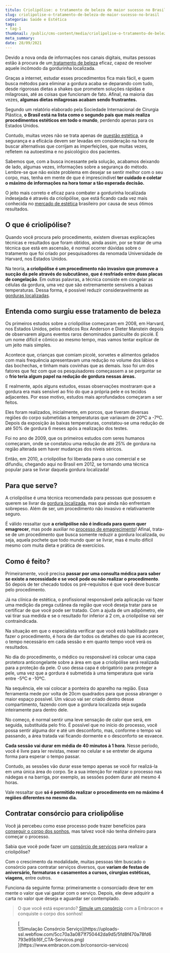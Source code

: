 ```yaml
---
titulo: Criolipólise: o tratamento de beleza de maior sucesso no Brasil
slug: criolipolise-o-tratamento-de-beleza-de-maior-sucesso-no-brasil
categoria: Saúde e Estética
tags:
- tag-1
thumbnail: /public/cms-content/media/criolipolise-o-tratamento-de-beleza-de-maior-sucesso-no-brasil.jpg
meta_summary: 
date: 28/09/2021
---
```

Devido a nova onda de informações nos canais digitais, muitas pessoas estão à procura de um[ tratamento de beleza](https://www.embracon.com.br/blog/conheca-a-relacao-entre-estresse-e-beleza-agora-mesmo) eficaz, capaz de resolver aquele incômodo da gordurinha localizada.

Graças a internet, estudar esses procedimentos fica mais fácil, e quem busca métodos para eliminar a gordura acaba se deparando com tudo, desde rigorosas dietas a shakes que prometem soluções rápidas e milagrosas, até as coisas que funcionam de fato. Afinal, na maioria das vezes, **algumas dietas milagrosas acabam sendo frustrantes.**

Segundo um relatório elaborado pela Sociedade Internacional de Cirurgia Plástica, **o Brasil está na lista como o segundo país que mais realiza procedimentos estéticos em todo o mundo**, perdendo apenas para os Estados Unidos.

Contudo, muitas vezes não se trata apenas de [questão estética](https://www.embracon.com.br/blog/afinal-a-mamoplastia-e-estetica-ou-saude), a segurança e a eficácia devem ser levadas em consideração na hora de buscar alternativas que corrijam as imperfeições, que muitas vezes, refletem na autoestima e no psicológico dos pacientes.

Sabemos que, com a busca incessante pela solução, acabamos deixando de lado, algumas vezes, informações sobre a segurança do método. Lembre-se que não existe problema em desejar se sentir melhor com o seu corpo, mas, tenha em mente de que é imprescindível **ter cuidado e coletar o máximo de informações na hora tomar a tão esperada decisão.**

O jeito mais correto e eficaz para combater a gordurinha localizada indesejada é através da criolipólise, que está ficando cada vez mais conhecida no [mercado de estética](https://www.embracon.com.br/blog/procedimentos-e-cirurgias-esteticas-mais-famosas-do-momento) brasileiro por causa de seus ótimos resultados.

O que é criolipólise?
---------------------

Quando você procura pelo procedimento, existem diversas explicações técnicas e resultados que foram obtidos, ainda assim, por se tratar de uma técnica que está em ascensão, é normal ocorrer dúvidas sobre o tratamento que foi criado por pesquisadores da renomada Universidade de Harvard, nos Estados Unidos.

Na teoria, **a criolipólise é um procedimento não invasivo que promove a sucção da pele através do subcutâneo, que é resfriado entre duas placas de congelação**. Em outras palavras, a técnica consiste em congelar as células da gordura, uma vez que são extremamente sensíveis a baixas temperaturas. Dessa forma, é possível reduzir consideravelmente as [gorduras localizadas](https://www.embracon.com.br/blog/quais-sao-as-causas-da-gordura-localizada-e-como-elimina-la).

Entenda como surgiu esse tratamento de beleza
---------------------------------------------

Os primeiros estudos sobre a criolipólise começaram em 2008, em Harvard, nos Estados Unidos, pelos médicos Rox Anderson e Dieter Manstein depois de observarem alguns eventos raros denominados paniculite do picolé. É um nome difícil e cômico ao mesmo tempo, mas vamos tentar explicar de um jeito mais simples.

Acontece que, crianças que comiam picolé, sorvetes e alimentos gelados com mais frequência apresentavam uma redução no volume dos lábios e das bochechas, e tinham mais covinhas que as demais. Isso foi um dos fatores que fez com que os pesquisadores começassem a se perguntar se o **frio teria algum papel na redução de gordura nessas áreas.**

E realmente, após alguns estudos, essas observações mostraram que a gordura era mais sensível ao frio do que a própria pele e os tecidos adjacentes. Por esse motivo, estudos mais aprofundados começaram a ser feitos.

Eles foram realizados, inicialmente, em porcos, que tiveram diversas regiões do corpo submetidas a temperaturas que variavam de 20ºC a -7ºC. Depois da exposição às baixas temperaturas, constatou-se uma redução de até 50% de gordura 6 meses após a realização dos testes.

Foi no ano de 2009, que os primeiros estudos com seres humanos começaram, onde se constatou uma redução de até 25% de gordura na região alterada sem haver mudanças dos níveis séricos.

Então, em 2010, a criolipólise foi liberada para o uso comercial e se difundiu, chegando aqui no Brasil em 2012, se tornando uma técnica popular para se livrar daquela gordura localizada!

Para que serve?
---------------

A criolipólise é uma técnica recomendada para pessoas que possuem e querem se livrar da [gordura localizada](https://www.embracon.com.br/blog/saiba-quais-sao-os-principais-tipos-de-tratamentos-para-flacidez-corporal), mas que ainda não enfrentam sobrepeso. Além de ser, um procedimento não invasivo e relativamente seguro.

É válido ressaltar que **a criolipólise não é indicada para quem quer emagrecer**, mas pode auxiliar no [processo de emagrecimento](https://www.embracon.com.br/blog/como-emagrecer-de-forma-saudavel-e-duradoura)! Afinal, trata-se de um procedimento que busca somente reduzir a gordura localizada, ou seja, aquela pochete que todo mundo quer se livrar, mas é muito difícil mesmo com muita dieta e prática de exercícios.

Como é feito?
-------------

Primeiramente, você precisa **passar por uma consulta médica para saber se existe a necessidade e se você pode ou não realizar o procedimento**. Só depois de ter checado todos os pré-requisitos é que você deve buscar pelo procedimento.

Já na clínica de estética, o profissional responsável pela aplicação vai fazer uma medição da prega cutânea da região que você deseja tratar para se certificar de que você pode ser tratado. Com a ajuda de um adipômetro, ele vai tirar sua medida e se o resultado for inferior a 2 cm, a criolipólise vai ser contraindicada.

Na situação em que o especialista verificar que você está habilitado para fazer o procedimento, é hora de dar todos os detalhes do que irá acontecer, o tempo necessário em cada sessão e em quanto tempo você verá os resultados.

No dia do procedimento, o médico ou responsável irá colocar uma capa protetora anticongelante sobre a área em que a criolipólise será realizada para a proteção da pele. O uso dessa capa é obrigatório para proteger a pele, uma vez que a gordura é submetida à uma temperatura que varia entre -5ºC e -10ºC.

Na sequência, ele vai colocar a ponteira do aparelho na região. Essa ferramenta mede por volta de 20cm quadrados para que possa abranger o maior espaço possível. Um vácuo vai ser criado dentro desse compartimento, fazendo com que a gordura localizada seja sugada inteiramente para dentro dele.

No começo, é normal sentir uma leve sensação de calor que será, em seguida, substituída pelo frio. É possível que no início do processo, você possa sentir alguma dor e até um desconforto, mas, conforme o tempo vai passando, a área tratada vai ficando dormente e o desconforto se esvaece.

**Cada sessão vai durar em média de 40 minutos à 1 hora**. Nesse período, você é livre para ler revistas, mexer no celular e se entreter de alguma forma para esperar o tempo passar.

Contudo, as sessões vão durar esse tempo apenas se você for realizá-la em uma única área do corpo. Se a sua intenção for realizar o processo nas nádegas e na barriga, por exemplo, as sessões podem durar até mesmo 4 horas.

Vale ressaltar que **só é permitido realizar o procedimento em no máximo 4 regiões diferentes no mesmo dia.**

Contratar consórcio para criolipólise
-------------------------------------

Você já percebeu como esse processo pode trazer benefícios para [conseguir o corpo dos sonhos](https://www.embracon.com.br/blog/procedimentos-esteticos-para-emagrecer-quais-sao-os-melhores), mas talvez você não tenha dinheiro para começar o processo.

Sabia que você pode fazer um [consórcio de serviços](https://www.embracon.com.br/blog/tudo-sobre-o-consorcio-de-cirurgia-plastica-embracon) para realizar a criolipólise?

Com o crescimento da modalidade, muitas pessoas têm buscado o consórcio para contratar serviços diversos, que **variam de festas de aniversário, formaturas e casamentos a cursos, cirurgias estéticas, viagens,** entre outros.

Funciona da seguinte forma: primeiramente o consorciado deve ter em mente o valor que vai gastar com o serviço. Depois, ele deve adquirir a carta no valor que deseja e aguardar ser contemplado.

> O que você está esperando? [Simule um consórcio](https://www.embracon.com.br/consorcio-servicos) com a Embracon e conquiste o corpo dos sonhos!

<figure class="w-richtext-figure-type-image w-richtext-align-center">[<div>![Simulação Consórcio Serviço](https://uploads-ssl.webflow.com/5cc70a3a0871f750442da9d5/5fd8f470a78fd6793e95b16f_CTA-Servicos.png)</div>](https://www.embracon.com.br/consorcio-servicos)</figure>
